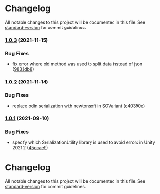 # Changelog

All notable changes to this project will be documented in this file. See [standard-version](https://github.com/conventional-changelog/standard-version) for commit guidelines.

### [1.0.3](https://github.com/GieziJo/ScriptableObjectVariant/compare/v1.0.2...v1.0.3) (2021-11-15)


### Bug Fixes

* fix error where old method was used to split data instead of json ([9833db8](https://github.com/GieziJo/ScriptableObjectVariant/commit/9833db8b72521499392445fdda1efea432684dcd))

### [1.0.2](https://github.com/GieziJo/ScriptableObjectVariant/compare/v1.0.1...v1.0.2) (2021-11-14)


### Bug Fixes

* replace odin serialization with newtonsoft in SOVariant ([c40390e](https://github.com/GieziJo/ScriptableObjectVariant/commit/c40390e89531320f247a6975e6dcf899b1c8c85d))

### [1.0.1](https://github.com/GieziJo/ScriptableObjectVariant/compare/v1.0.0...v1.0.1) (2021-09-10)


### Bug Fixes

* specify which SerializationUtility library is used to avoid errors in Unity 2021.2 ([45ccae9](https://github.com/GieziJo/ScriptableObjectVariant/commit/45ccae9d0d082a6befa03c0d8d2905b08ee6f8e9))

# Changelog

All notable changes to this project will be documented in this file. See [standard-version](https://github.com/conventional-changelog/standard-version) for commit guidelines.


